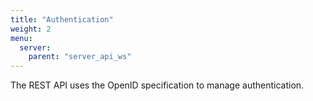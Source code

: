 ```yaml
---
title: "Authentication"
weight: 2
menu:
  server:
    parent: "server_api_ws"
---
```


The REST API uses the OpenID specification to manage authentication.